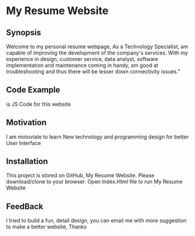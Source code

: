 # My Resume Website
## Synopsis
Welcome to my personal resume webpage,
As a Technology Specialist, am capable of improving the development of the company's services. With my experience in design, customer service, data analyst, software implementation and maintenance coming in handy, am good at troubleshooting and thus there will be lesser down connectivity issues.”

## Code Example
<script> src= app.js </script> is JS Code for this website

## Motivation
I am motoviate to learn New technology and programming design for better User Interface

## Installation
This project is stored on GitHub, My Resume Website. Please download/clone to your browser.
Open Index.Html file to run My Resume Website

## FeedBack
I tried to build a fun, detail design, you can email me with more suggestion to make a better website, Thanks
